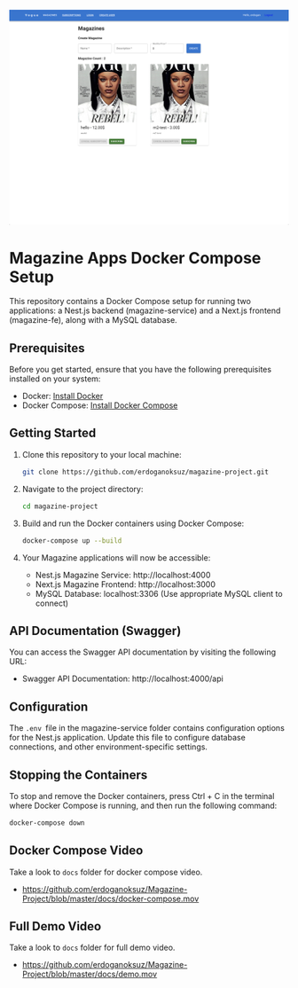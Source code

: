 ![alt text](/docs//wallpaper.png "Title")

# Magazine Apps Docker Compose Setup

This repository contains a Docker Compose setup for running two applications: a Nest.js backend (magazine-service) and a Next.js frontend (magazine-fe), along with a MySQL database.

## Prerequisites

Before you get started, ensure that you have the following prerequisites installed on your system:

- Docker: [Install Docker](https://docs.docker.com/get-docker/)
- Docker Compose: [Install Docker Compose](https://docs.docker.com/compose/install/)

## Getting Started

1. Clone this repository to your local machine:

   ```bash
   git clone https://github.com/erdoganoksuz/magazine-project.git
   ```

2. Navigate to the project directory:

   ```bash
   cd magazine-project
   ```

3. Build and run the Docker containers using Docker Compose:
   ```bash
   docker-compose up --build
   ```
4. Your Magazine applications will now be accessible:
   - Nest.js Magazine Service: http://localhost:4000
   - Next.js Magazine Frontend: http://localhost:3000
   - MySQL Database: localhost:3306 (Use appropriate MySQL client to connect)

## API Documentation (Swagger)

You can access the Swagger API documentation by visiting the following URL:

- Swagger API Documentation: http://localhost:4000/api

## Configuration

The `.env `file in the magazine-service folder contains configuration options for the Nest.js application. Update this file to configure database connections, and other environment-specific settings.

## Stopping the Containers

To stop and remove the Docker containers, press Ctrl + C in the terminal where Docker Compose is running, and then run the following command:

```bash
docker-compose down
```

## Docker Compose Video
Take a look to `docs` folder for docker compose video.
- https://github.com/erdoganoksuz/Magazine-Project/blob/master/docs/docker-compose.mov

## Full Demo Video

Take a look to `docs` folder for full demo video.
- https://github.com/erdoganoksuz/Magazine-Project/blob/master/docs/demo.mov
